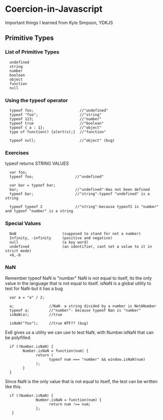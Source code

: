 # Coercion-in-Javascript
Important things I learned from Kyle Simpson, YDKJS

## Primitive Types

### List of Primitive Types

      undefined
      string
      number
      boolean
      object
      function
      null
      

### Using the typeof operator
      typeof foo;                     //"undefined"
      typeof "foo";                   //"string"
      typeof 123;                     //"number"
      typeof true                     //"boolean"
      typeof { a : 1};                //"object"
      type of function() {alert(x);}  //"function"
      
      typeof null;                    //"object" (bug)

### Exercises
typeof returns STRING VALUES

      var foo;
      typeof foo;                   //"undefined"

      var bar = typeof bar;
      bar;                          //"undefined"-Has not been defined
      typeof bar;                   //"string"-typeof "undefined" is a string

      typeof typeof 2               //"string"-because typeof2 is "number" and typeof "number" is a string

### Special Values

      NaN                     (supposed to stand for not a number)
      Infinity, -infinity     (positive and negative)
      null                    (a key word)
      undefined               (an identifier, cant set a value to it in strict mode)
      +0,-0

### NaN
Remember typeof NaN is "number"
NaN is not equal to itself, its the only value in the language that is not equal to itself.
isNaN is a global utility to test for NaN-but it has a bug

      var a = "a" / 2;

      a;                //NaN- a string divided by a number is NotANumber
      typeof a;         //"number"- because typeof Nan is "number"
      isNaN(a);         //true

      isNaN("foo");     //true WTF?? (bug)
      
Es6 gives us a utility we can use to test NaN, with Number.isNaN that can be polyfilled.

      if (!Number.isNaN) {
            Number.isNaN = function(num) {
                  return (
                        typeof num === "number" && window.isNaN(num)
                  );
            }
      }
Since NaN is the only value that is not equal to itself, the test can be written like this.

      if (!Number.isNaN) {
                  Number.isNaN = function(num) {
                        return num !== num;
                  };
       }







